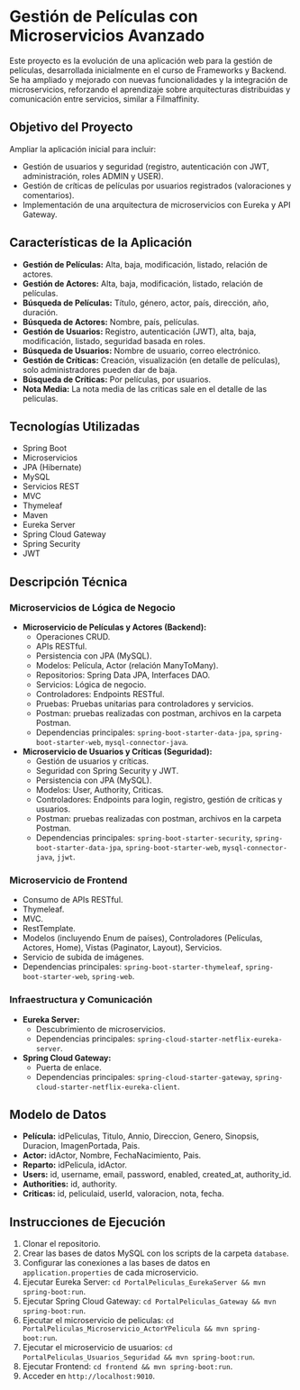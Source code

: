 # Gestión de Películas con Microservicios Avanzado

Este proyecto es la evolución de una aplicación web para la gestión de películas, desarrollada inicialmente en el curso de Frameworks y Backend. Se ha ampliado y mejorado con nuevas funcionalidades y la integración de microservicios, reforzando el aprendizaje sobre arquitecturas distribuidas y comunicación entre servicios, similar a Filmaffinity.

## Objetivo del Proyecto

Ampliar la aplicación inicial para incluir:

* Gestión de usuarios y seguridad (registro, autenticación con JWT, administración, roles ADMIN y USER).
* Gestión de críticas de películas por usuarios registrados (valoraciones y comentarios).
* Implementación de una arquitectura de microservicios con Eureka y API Gateway.

## Características de la Aplicación

* **Gestión de Películas:** Alta, baja, modificación, listado, relación de actores.
* **Gestión de Actores:** Alta, baja, modificación, listado, relación de películas.
* **Búsqueda de Películas:** Título, género, actor, país, dirección, año, duración.
* **Búsqueda de Actores:** Nombre, país, películas.
* **Gestión de Usuarios:** Registro, autenticación (JWT), alta, baja, modificación, listado, seguridad basada en roles.
* **Búsqueda de Usuarios:** Nombre de usuario, correo electrónico.
* **Gestión de Críticas:** Creación, visualización (en detalle de películas), solo administradores pueden dar de baja.
* **Búsqueda de Críticas:** Por películas, por usuarios.
* **Nota Media:** La nota media de las criticas sale en el detalle de las peliculas.

## Tecnologías Utilizadas

* Spring Boot
* Microservicios
* JPA (Hibernate)
* MySQL
* Servicios REST
* MVC
* Thymeleaf
* Maven
* Eureka Server
* Spring Cloud Gateway
* Spring Security
* JWT

## Descripción Técnica

### Microservicios de Lógica de Negocio

* **Microservicio de Películas y Actores (Backend):**
    * Operaciones CRUD.
    * APIs RESTful.
    * Persistencia con JPA (MySQL).
    * Modelos: Película, Actor (relación ManyToMany).
    * Repositorios: Spring Data JPA, Interfaces DAO.
    * Servicios: Lógica de negocio.
    * Controladores: Endpoints RESTful.
    * Pruebas: Pruebas unitarias para controladores y servicios.
    * Postman: pruebas realizadas con postman, archivos en la carpeta Postman.
    * Dependencias principales: `spring-boot-starter-data-jpa`, `spring-boot-starter-web`, `mysql-connector-java`.
* **Microservicio de Usuarios y Críticas (Seguridad):**
    * Gestión de usuarios y críticas.
    * Seguridad con Spring Security y JWT.
    * Persistencia con JPA (MySQL).
    * Modelos: User, Authority, Criticas.
    * Controladores: Endpoints para login, registro, gestión de críticas y usuarios.
    * Postman: pruebas realizadas con postman, archivos en la carpeta Postman.
    * Dependencias principales: `spring-boot-starter-security`, `spring-boot-starter-data-jpa`, `spring-boot-starter-web`, `mysql-connector-java`, `jjwt`.

### Microservicio de Frontend

* Consumo de APIs RESTful.
* Thymeleaf.
* MVC.
* RestTemplate.
* Modelos (incluyendo Enum de países), Controladores (Películas, Actores, Home), Vistas (Paginator, Layout), Servicios.
* Servicio de subida de imágenes.
* Dependencias principales: `spring-boot-starter-thymeleaf`, `spring-boot-starter-web`, `spring-web`.

### Infraestructura y Comunicación

* **Eureka Server:**
    * Descubrimiento de microservicios.
    * Dependencias principales: `spring-cloud-starter-netflix-eureka-server`.
* **Spring Cloud Gateway:**
    * Puerta de enlace.
    * Dependencias principales: `spring-cloud-starter-gateway`, `spring-cloud-starter-netflix-eureka-client`.

## Modelo de Datos

* **Película:** idPeliculas, Titulo, Annio, Direccion, Genero, Sinopsis, Duracion, ImagenPortada, Pais.
* **Actor:** idActor, Nombre, FechaNacimiento, Pais.
* **Reparto:** idPelicula, idActor.
* **Users:** id, username, email, password, enabled, created\_at, authority\_id.
* **Authorities:** id, authority.
* **Criticas:** id, peliculaid, userId, valoracion, nota, fecha.

## Instrucciones de Ejecución

1.  Clonar el repositorio.
2.  Crear las bases de datos MySQL con los scripts de la carpeta `database`.
3.  Configurar las conexiones a las bases de datos en `application.properties` de cada microservicio.
4.  Ejecutar Eureka Server: `cd PortalPeliculas_EurekaServer && mvn spring-boot:run`.
5.  Ejecutar Spring Cloud Gateway: `cd PortalPeliculas_Gateway && mvn spring-boot:run`.
6.  Ejecutar el microservicio de peliculas: `cd PortalPeliculas_Microservicio_ActorYPelicula && mvn spring-boot:run`.
7.  Ejecutar el microservicio de usuarios: `cd PortalPeliculas_Usuarios_Seguridad && mvn spring-boot:run`.
8.  Ejecutar Frontend: `cd frontend && mvn spring-boot:run`.
9.  Acceder en `http://localhost:9010`.
